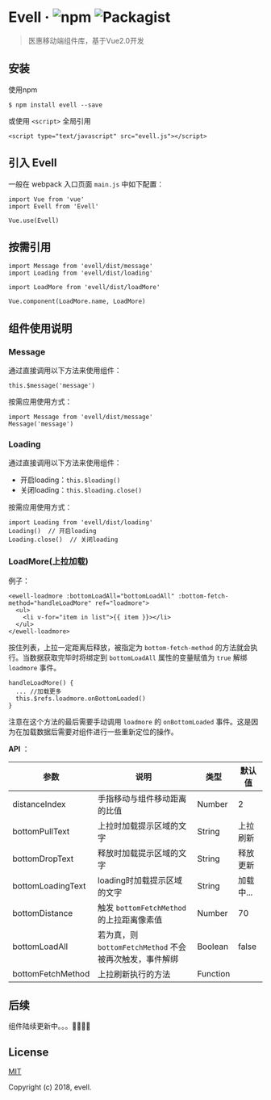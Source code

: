 # Evell &middot; ![npm](https://img.shields.io/badge/npm-v1.0.9-brightgreen.svg)  ![Packagist](https://img.shields.io/packagist/l/doctrine/orm.svg)
> 医惠移动端组件库，基于Vue2.0开发


## 安装
使用npm

```
$ npm install evell --save
```
或使用 `<script>` 全局引用


```
<script type="text/javascript" src="evell.js"></script>
```

## 引入 Evell
一般在 webpack 入口页面 `main.js` 中如下配置：

```
import Vue from 'vue'
import Evell from 'Evell'

Vue.use(Evell)
```

## 按需引用

```
import Message from 'evell/dist/message'
import Loading from 'evell/dist/loading'

import LoadMore from 'evell/dist/loadMore'

Vue.component(LoadMore.name, LoadMore)
```

## 组件使用说明

### Message
通过直接调用以下方法来使用组件：

`this.$message('message')`

按需应用使用方式：

```
import Message from 'evell/dist/message'
Message('message')
```

### Loading

通过直接调用以下方法来使用组件：

- 开启loading：`this.$loading()`
- 关闭loading：`this.$loading.close()`

按需应用使用方式：

```
import Loading from 'evell/dist/loading'
Loading()  // 开启loading
Loading.close()  // 关闭loading
```

### LoadMore(上拉加载)

例子：

```
<ewell-loadmore :bottomLoadAll="bottomLoadAll" :bottom-fetch-method="handleLoadMore" ref="loadmore">
  <ul>
    <li v-for="item in list">{{ item }}></li>
  </ul>
</ewell-loadmore>
```
按住列表，上拉一定距离后释放，被指定为 `bottom-fetch-method` 的方法就会执行。当数据获取完毕时将绑定到 `bottomLoadAll` 属性的变量赋值为 `true` 解绑 `loadmore` 事件。

```
handleLoadMore() {
  ... //加载更多
  this.$refs.loadmore.onBottomLoaded()
}
```
注意在这个方法的最后需要手动调用 `loadmore` 的 `onBottomLoaded` 事件。这是因为在加载数据后需要对组件进行一些重新定位的操作。

**API** ： 


| 参数 | 说明 | 类型 | 默认值 |
| ------------- | ------------- | -------- | ------ |
| distanceIndex | 手指移动与组件移动距离的比值 | Number| 2 |
| bottomPullText |  上拉时加载提示区域的文字 | String | 上拉刷新 |
| bottomDropText | 释放时加载提示区域的文字 | String | 释放更新 |
| bottomLoadingText | loading时加载提示区域的文字 | String | 加载中... |
| bottomDistance | 触发 `bottomFetchMethod` 的上拉距离像素值 | Number | 70 |
| bottomLoadAll | 若为真，则 `bottomFetchMethod` 不会被再次触发，事件解绑 | Boolean | false |
| bottomFetchMethod | 上拉刷新执行的方法 | Function |  |


## 后续

组件陆续更新中。。。👨‍💻👩‍💻

## License

[MIT](https://opensource.org/licenses/MIT)

 Copyright (c) 2018, evell.




